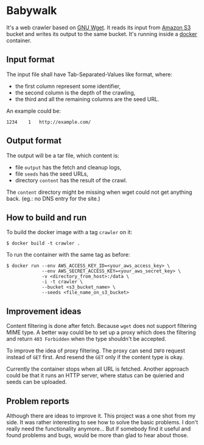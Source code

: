 # Babywalk

It's a web crawler based on [GNU Wget][WgetHomepage]. It reads its input
from [Amazon S3][S3Homepage] bucket and writes its output to the same
bucket. It's running inside a [docker][DockerHomepage] container.

[WgetHomepage]: http://www.gnu.org/software/wget/
[S3Homepage]: https://aws.amazon.com/s3/
[DockerHomepage]: https://www.docker.com/

## Input format

The input file shall have Tab-Separated-Values like format, where:

* the first column represent some identifier,
* the second column is the depth of the crawling,
* the third and all the remaining columns are the seed URL.

An example could be:

    1234    1   http://example.com/

## Output format

The output will be a tar file, which content is:

* file `output` has the fetch and cleanup logs,
* file `seeds` has the seed URLs,
* directory `content` has the result of the crawl.

The `content` directory might be missing when wget could not get anything back.
(eg.: no DNS entry for the site.)

## How to build and run

To build the docker image with a tag `crawler` on it:

    $ docker build -t crawler .

To run the container with the same tag as before:

    $ docker run --env AWS_ACCESS_KEY_ID=<your_aws_access_key> \
                 --env AWS_SECRET_ACCESS_KEY=<your_aws_secret_key> \
                 -v <directory_from_host>:/data \
                 -i -t crawler \
                 --bucket <s3_bucket_name> \
                 --seeds <file_name_on_s3_bucket>

## Improvement ideas

Content filtering is done after fetch. Because `wget` does not support
filtering MIME type. A better way could be to set up a proxy which does
the filtering and return `403 Forbidden` when the type shouldn't be accepted.

To improve the idea of proxy filtering. The proxy can send `INFO` request
instead of `GET` first. And resend the `GET` only if the content type is
okay.

Currently the container stops when all URL is fetched. Another approach could
be that it runs an HTTP server, where status can be quieried and seeds can be
uploaded.

## Problem reports

Although there are ideas to improve it. This project was a one shot from my
side. It was rather interesting to see how to solve the basic problems.
I don't really need the functionality anymore... But if somebody find it
useful and found problems and bugs, would be more than glad to hear about those.
